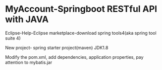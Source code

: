 # MyAccount-Springboot RESTful API with JAVA

Eclipse-Help-Eclipse marketplace-download spring tools4(aka spring tool suite 4)

New project- spring starter project(maven) JDK1.8

Modify the pom.xml, add dependencies, application properties, pay attention to mybatis.jar
